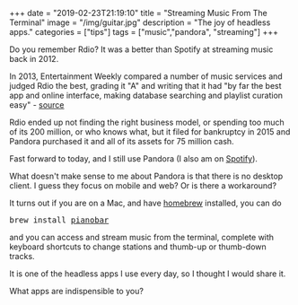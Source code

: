 +++
date = "2019-02-23T21:19:10"
title = "Streaming Music From The Terminal"
image = "/img/guitar.jpg"
description = "The joy of headless apps."
categories = ["tips"]
tags = ["music","pandora", "streaming"]
+++

Do you remember Rdio? It was a better than Spotify at streaming music back in 2012.

In 2013, Entertainment Weekly compared a number of music services and judged Rdio the best, grading it "A" and writing that it had "by far the best app and online interface, making database searching and playlist curation easy" - [source][1]

Rdio ended up not finding the right business model, or spending too much of its 200 million, or who knows what, but it filed for bankruptcy in 2015 and Pandora purchased it and all of its assets for 75 million cash.

Fast forward to today, and I still use Pandora (I also am on [Spotify][2]). 

What doesn't make sense to me about Pandora is that there is no desktop client. I guess they focus on mobile and web? Or is there a workaround?

It turns out if you are on a Mac, and have [homebrew][3] installed, you can do <pre>brew install [pianobar][4]</pre> and you can access and stream music from the terminal, complete with keyboard shortcuts to change stations and thumb-up or thumb-down tracks.

It is one of the headless apps I use every day, so I thought I would share it. 

What apps are indispensible to you?


[1]: http://www.ew.com/ew/article/0,,20663844,00.html "The best, but filed for bankruptcy."
[2]: https://open.spotify.com/user/jamesanthonycampbell "Yep, I am a hipster."
[3]: https:/brew.sh "homebrew is a great package manager, and works on windows and linux now too."
[4]: https://6xq.net/pianobar/ "I was hesitant to link to it, I don't want it to get too popular."


